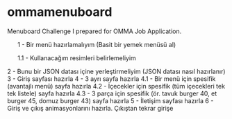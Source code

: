 # ommamenuboard
Menuboard Challenge I prepared for OMMA Job Application.

<ul>1 - Bir menü hazırlamalıyım (Basit bir yemek menüsü al)</ul>
<ul>1.1 - Kullanacağım resimleri belirlemeliyim</ul>
2 - Bunu bir JSON datası içine yerleştirmeliyim (JSON datası nasıl hazırlanır)
3 - Giriş sayfası hazırla
4 - 3 ayrı sayfa hazırla
4.1 - Bir menü için spesifik (avantajlı menü) sayfa hazırla
4.2 - İçecekler için spesifik (tüm içecekleri tek tek listele) sayfa hazırla
4.3 - 3 parça için spesifik (ör. tavuk burger 40, et burger 45, domuz burger 43) sayfa hazırla
5 - İletişim sayfası hazırla
6 - Giriş ve çıkış animasyonlarını hazırla. Çıkıştan tekrar girişe
</ul>
